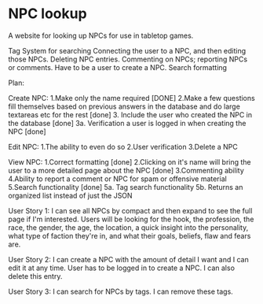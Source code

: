 # NPC lookup

A website for looking up NPCs for use in tabletop games. 

Tag System for searching
Connecting the user to a NPC, and then editing those NPCs. Deleting NPC entries.
Commenting on NPCs; reporting NPCs or comments.
Have to be a user to create a NPC.
Search formatting

Plan: 

Create NPC:
1.Make only the name required [DONE]
2.Make a few questions fill themselves based on previous answers in the database and do large textareas etc for the rest [done]
3. Include the user who created the NPC in the database [done]
3a. Verification a user is logged in when creating the NPC [done]

Edit NPC:
1.The ability to even do so
2.User verification
3.Delete a NPC

View NPC:
1.Correct formatting [done]
2.Clicking on it's name will bring the user to a more detailed page about the NPC [done]
3.Commenting ability
4.Ability to report a comment or NPC for spam or offensive material
5.Search functionality [done]
5a. Tag search functionality 
5b. Returns an organized list instead of just the JSON

User Story 1: I can see all NPCs by compact and then expand to see the full page if I'm interested. 
  Users will be looking for the hook, the profession, the race, the gender, the age, the location, a quick insight into the personality, what type of faction they're in, and what their goals, beliefs, flaw and fears are.
  
User Story 2: I can create a NPC with the amount of detail I want and I can edit it at any time. User has to be logged in to create a NPC. I can also delete this entry. 

User Story 3: I can search for NPCs by tags. I can remove these tags.